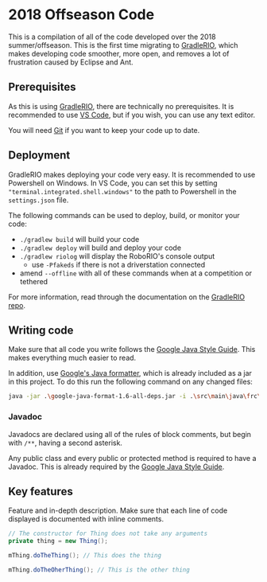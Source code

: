 # 2018 Offseason Code

This is a compilation of all of the code developed over the 2018 summer/offseason. This is the first time migrating to [GradleRIO](https://github.com/Open-RIO/GradleRIO), which makes developing code smoother, more open, and removes a lot of frustration caused by Eclipse and Ant.

## Prerequisites

As this is using [GradleRIO](https://github.com/Open-RIO/GradleRIO), there are technically no prerequisites. It is recommended to use [VS Code](https://code.visualstudio.com/), but if you wish, you can use any text editor.

You will need [Git](https://git-scm.com/) if you want to keep your code up to date.

## Deployment

GradleRIO makes deploying your code very easy. It is recommended to use Powershell on Windows. In VS Code, you can set this by setting `"terminal.integrated.shell.windows"` to the path to Powershell in the `settings.json` file.

The following commands can be used to deploy, build, or monitor your code:

- `./gradlew build` will build your code
- `./gradlew deploy` will build and deploy your code
- `./gradlew riolog` will display the RoboRIO's console output
  - use `-Pfakeds` if there is not a driverstation connected
- amend `--offline` with all of these commands when at a competition or tethered

For more information, read through the documentation on the [GradleRIO repo](https://github.com/Open-RIO/GradleRIO).

## Writing code

Make sure that all code you write follows the [Google Java Style Guide](https://google.github.io/styleguide/javaguide.html). This makes everything much easier to read.

In addition, use [Google's Java formatter](https://github.com/google/google-java-format), which is already included as a jar in this project. To do this run the following command on any changed files:

```sh
java -jar .\google-java-format-1.6-all-deps.jar -i .\src\main\java\frc\team1778\path\to\file.java
```

### Javadoc

Javadocs are declared using all of the rules of block comments, but begin with `/**`, having a second asterisk.

Any public class and every public or protected method is required to have a Javadoc. This is already required by the [Google Java Style Guide](https://google.github.io/styleguide/javaguide.html#s7-javadoc).

## Key features

Feature and in-depth description. Make sure that each line of code displayed is documented with inline comments.

```java
// The constructor for Thing does not take any arguments
private thing = new Thing();

mThing.doTheThing(); // This does the thing

mThing.doTheOherThing(); // This is the other thing
```